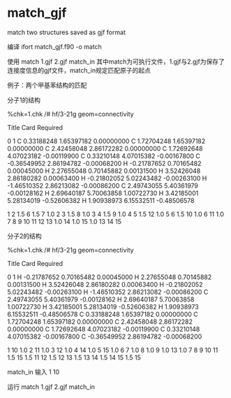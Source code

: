 # match_gjf
match two structures saved as gjf format

编译 ifort match_gjf.f90 -o match

使用 match 1.gjf 2.gjf match_in
其中match为可执行文件，1.gjf与2.gjf为保存了连接度信息的gjf文件，match_in规定匹配原子的起点

例子：两个甲基苯结构的匹配

分子1的结构

%chk=1.chk
/# hf/3-21g geom=connectivity

Title Card Required

0 1
 C                  0.33188248    1.65397182    0.00000000
 C                  1.72704248    1.65397182    0.00000000
 C                  2.42458048    2.86172282    0.00000000
 C                  1.72692648    4.07023182   -0.00119900
 C                  0.33210148    4.07015382   -0.00167800
 C                 -0.36549952    2.86194782   -0.00068200
 H                 -0.21787652    0.70165482    0.00045000
 H                  2.27655048    0.70145882    0.00131500
 H                  3.52426048    2.86180282    0.00063400
 H                 -0.21802052    5.02243482   -0.00263100
 H                 -1.46510352    2.86213082   -0.00086200
 C                  2.49743055    5.40361979   -0.00128162
 H                  2.69640187    5.70063858    1.00722730
 H                  3.42185001    5.28134019   -0.52606382
 H                  1.90938973    6.15532511   -0.48506578

 1 2 1.5 6 1.5 7 1.0
 2 3 1.5 8 1.0
 3 4 1.5 9 1.0
 4 5 1.5 12 1.0
 5 6 1.5 10 1.0
 6 11 1.0
 7
 8
 9
 10
 11
 12 13 1.0 14 1.0 15 1.0
 13
 14
 15


分子2的结构

%chk=1.chk
/# hf/3-21g geom=connectivity

Title Card Required

0 1
 H                 -0.21787652    0.70165482    0.00045000
 H                  2.27655048    0.70145882    0.00131500
 H                  3.52426048    2.86180282    0.00063400
 H                 -0.21802052    5.02243482   -0.00263100
 H                 -1.46510352    2.86213082   -0.00086200
 C                  2.49743055    5.40361979   -0.00128162
 H                  2.69640187    5.70063858    1.00722730
 H                  3.42185001    5.28134019   -0.52606382
 H                  1.90938973    6.15532511   -0.48506578
 C                  0.33188248    1.65397182    0.00000000
 C                  1.72704248    1.65397182    0.00000000
 C                  2.42458048    2.86172282    0.00000000
 C                  1.72692648    4.07023182   -0.00119900
 C                  0.33210148    4.07015382   -0.00167800
 C                 -0.36549952    2.86194782   -0.00068200

 1 10 1.0
 2 11 1.0
 3 12 1.0
 4 14 1.0
 5 15 1.0
 6 7 1.0 8 1.0 9 1.0 13 1.0
 7
 8
 9
 10 11 1.5 15 1.5
 11 12 1.5
 12 13 1.5
 13 14 1.5
 14 15 1.5
 15


match_in 输入
1 10

运行
match 1.gjf 2.gjf match_in
